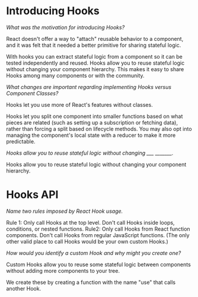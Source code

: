 # Introducing Hooks

*What was the motivation for introducing Hooks?*

React doesn't offer a way to "attach" reusable behavior to a component, and it was felt that it needed a better primitive for sharing stateful logic.

With hooks you can extract stateful logic from a component so it can be tested independently and reused. Hooks allow you to reuse stateful logic without changing your component hierarchy. This makes it easy to share Hooks among many components or with the community.


*What changes are important regarding implementing Hooks versus Component Classes?*

Hooks let you use more of React's features without classes.

Hooks let you split one component into smaller functions based on what pieces are related (such as setting up a subscription or fetching data), rather than forcing a split based on lifecycle methods. You may also opt into managing the component's local state with a reducer to make it more predictable.


*Hooks allow you to reuse stateful logic without changing ___ _______.*

Hooks allow you to reuse stateful logic without changing your component hierarchy. 


# Hooks API

*Name two rules imposed by React Hook usage.*

Rule 1: Only call Hooks at the top level. Don't call Hooks inside loops, conditions, or nested functions.
Rule2: Only call Hooks from React function components. Don't call Hooks from regular JavaScript functions. (The only other valid place to call Hooks would be your own custom Hooks.)


*How would you identify a custom Hook and why might you create one?*

Custom Hooks allow you to reuse some stateful logic between components without adding more components to your tree.

We create these by creating a function with the name "use" that calls another Hook.
